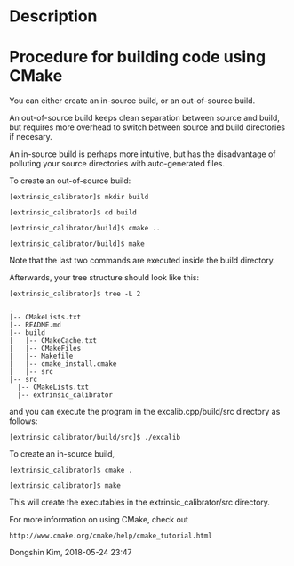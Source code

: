 
Description
========================================


Procedure for building code using CMake
========================================
You can either create an in-source build, or an out-of-source build. 

An out-of-source build keeps clean separation between source and build, but requires more overhead to switch between source and build directories if necesary.

An in-source build is perhaps more intuitive, but has the disadvantage of polluting your source directories with auto-generated files.

To create an out-of-source build:

	[extrinsic_calibrator]$ mkdir build

	[extrinsic_calibrator]$ cd build

	[extrinsic_calibrator/build]$ cmake ..

	[extrinsic_calibrator/build]$ make

Note that the last two commands are executed inside the build directory.

Afterwards, your tree structure should look like this:

	[extrinsic_calibrator]$ tree -L 2

	.
	|-- CMakeLists.txt
	|-- README.md
	|-- build
	|   |-- CMakeCache.txt
	|   |-- CMakeFiles
	|   |-- Makefile
	|   |-- cmake_install.cmake
	|   |-- src
	|-- src
	  |-- CMakeLists.txt
	  |-- extrinsic_calibrator

and you can execute the program in the excalib.cpp/build/src directory as follows:

	[extrinsic_calibrator/build/src]$ ./excalib

To create an in-source build,

	[extrinsic_calibrator]$ cmake .

	[extrinsic_calibrator]$ make

This will create the executables in the extrinsic_calibrator/src directory.

For more information on using CMake, check out 

	http://www.cmake.org/cmake/help/cmake_tutorial.html

Dongshin Kim, 2018-05-24 23:47
	